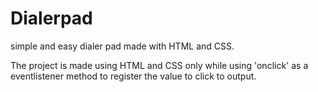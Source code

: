 # Dialerpad
simple and easy dialer pad made with HTML and CSS.

The project is made using HTML and CSS only while using 'onclick' as a eventlistener method to register the value to click to output. 
